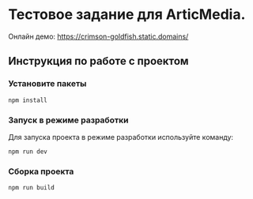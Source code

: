 # Тестовое задание для ArticMedia.
Онлайн демо: https://crimson-goldfish.static.domains/

## Инструкция по работе с проектом

### Установите пакеты
```
npm install
```

### Запуск в режиме разработки
Для запуска проекта в режиме разработки используйте команду:

```
npm run dev
```

### Сборка проекта

```
npm run build
```

